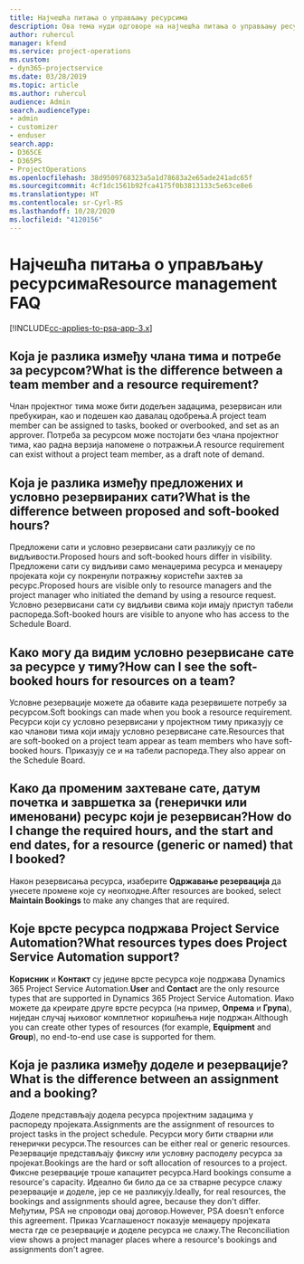 ```yaml
---
title: Најчешћа питања о управљању ресурсима
description: Ова тема нуди одговоре на најчешћа питања о управљању ресурсима.
author: ruhercul
manager: kfend
ms.service: project-operations
ms.custom:
- dyn365-projectservice
ms.date: 03/28/2019
ms.topic: article
ms.author: ruhercul
audience: Admin
search.audienceType:
- admin
- customizer
- enduser
search.app:
- D365CE
- D365PS
- ProjectOperations
ms.openlocfilehash: 38d9509768323a5a1d78683a2e65ade241adc65f
ms.sourcegitcommit: 4cf1dc1561b92fca4175f0b3813133c5e63ce8e6
ms.translationtype: HT
ms.contentlocale: sr-Cyrl-RS
ms.lasthandoff: 10/28/2020
ms.locfileid: "4120156"
---
```

# <a name="resource-management-faq"></a><span data-ttu-id="ebe61-103">Најчешћа питања о управљању ресурсима</span><span class="sxs-lookup"><span data-stu-id="ebe61-103">Resource management FAQ</span></span>

[!INCLUDE[cc-applies-to-psa-app-3.x](../includes/cc-applies-to-psa-app-3x.md)]

## <a name="what-is-the-difference-between-a-team-member-and-a-resource-requirement"></a><span data-ttu-id="ebe61-104">Која је разлика између члана тима и потребе за ресурсом?</span><span class="sxs-lookup"><span data-stu-id="ebe61-104">What is the difference between a team member and a resource requirement?</span></span>

<span data-ttu-id="ebe61-105">Члан пројектног тима може бити додељен задацима, резервисан или пребукиран, као и подешен као давалац одобрења.</span><span class="sxs-lookup"><span data-stu-id="ebe61-105">A project team member can be assigned to tasks, booked or overbooked, and set as an approver.</span></span> <span data-ttu-id="ebe61-106">Потреба за ресурсом може постојати без члана пројектног тима, као радна верзија напомене о потражњи.</span><span class="sxs-lookup"><span data-stu-id="ebe61-106">A resource requirement can exist without a project team member, as a draft note of demand.</span></span> 

## <a name="what-is-the-difference-between-proposed-and-soft-booked-hours"></a><span data-ttu-id="ebe61-107">Која је разлика између предложених и условно резервираних сати?</span><span class="sxs-lookup"><span data-stu-id="ebe61-107">What is the difference between proposed and soft-booked hours?</span></span>

<span data-ttu-id="ebe61-108">Предложени сати и условно резервисани сати разликују се по видљивости.</span><span class="sxs-lookup"><span data-stu-id="ebe61-108">Proposed hours and soft-booked hours differ in visibility.</span></span> <span data-ttu-id="ebe61-109">Предложени сати су видљиви само менаџерима ресурса и менаџеру пројеката који су покренули потражњу користећи захтев за ресурс.</span><span class="sxs-lookup"><span data-stu-id="ebe61-109">Proposed hours are visible only to resource managers and the project manager who initiated the demand by using a resource request.</span></span> <span data-ttu-id="ebe61-110">Условно резервисани сати су видљиви свима који имају приступ табели распореда.</span><span class="sxs-lookup"><span data-stu-id="ebe61-110">Soft-booked hours are visible to anyone who has access to the Schedule Board.</span></span>

## <a name="how-can-i-see-the-soft-booked-hours-for-resources-on-a-team"></a><span data-ttu-id="ebe61-111">Како могу да видим условно резервисане сате за ресурсе у тиму?</span><span class="sxs-lookup"><span data-stu-id="ebe61-111">How can I see the soft-booked hours for resources on a team?</span></span>

<span data-ttu-id="ebe61-112">Условне резервације можете да обавите када резервишете потребу за ресурсом.</span><span class="sxs-lookup"><span data-stu-id="ebe61-112">Soft bookings can made when you book a resource requirement.</span></span> <span data-ttu-id="ebe61-113">Ресурси који су условно резервисани у пројектном тиму приказују се као чланови тима који имају условно резервисане сате.</span><span class="sxs-lookup"><span data-stu-id="ebe61-113">Resources that are soft-booked on a project team appear as team members who have soft-booked hours.</span></span> <span data-ttu-id="ebe61-114">Приказују се и на табели распореда.</span><span class="sxs-lookup"><span data-stu-id="ebe61-114">They also appear on the Schedule Board.</span></span>

## <a name="how-do-i-change-the-required-hours-and-the-start-and-end-dates-for-a-resource-generic-or-named-that-i-booked"></a><span data-ttu-id="ebe61-115">Како да променим захтеване сате, датум почетка и завршетка за (генерички или именовани) ресурс који је резервисан?</span><span class="sxs-lookup"><span data-stu-id="ebe61-115">How do I change the required hours, and the start and end dates, for a resource (generic or named) that I booked?</span></span>

<span data-ttu-id="ebe61-116">Након резервисања ресурса, изаберите **Одржавање резервација** да унесете промене које су неопходне.</span><span class="sxs-lookup"><span data-stu-id="ebe61-116">After resources are booked, select **Maintain Bookings** to make any changes that are required.</span></span>

## <a name="what-resources-types-does-project-service-automation-support"></a><span data-ttu-id="ebe61-117">Које врсте ресурса подржава Project Service Automation?</span><span class="sxs-lookup"><span data-stu-id="ebe61-117">What resources types does Project Service Automation support?</span></span>

<span data-ttu-id="ebe61-118">**Корисник** и **Контакт** су једине врсте ресурса које подржава Dynamics 365 Project Service Automation.</span><span class="sxs-lookup"><span data-stu-id="ebe61-118">**User** and **Contact** are the only resource types that are supported in Dynamics 365 Project Service Automation.</span></span> <span data-ttu-id="ebe61-119">Иако можете да креирате друге врсте ресурса (на пример, **Опрема** и **Група**), ниједан случај њиховог комплетног коришћења није подржан.</span><span class="sxs-lookup"><span data-stu-id="ebe61-119">Although you can create other types of resources (for example, **Equipment** and **Group**), no end-to-end use case is supported for them.</span></span>

## <a name="what-is-the-difference-between-an-assignment-and-a-booking"></a><span data-ttu-id="ebe61-120">Која је разлика између доделе и резервације?</span><span class="sxs-lookup"><span data-stu-id="ebe61-120">What is the difference between an assignment and a booking?</span></span>

<span data-ttu-id="ebe61-121">Доделе представљају додела ресурса пројектним задацима у распореду пројеката.</span><span class="sxs-lookup"><span data-stu-id="ebe61-121">Assignments are the assignment of resources to project tasks in the project schedule.</span></span> <span data-ttu-id="ebe61-122">Ресурси могу бити стварни или генерички ресурси.</span><span class="sxs-lookup"><span data-stu-id="ebe61-122">The resources can be either real or generic resources.</span></span> <span data-ttu-id="ebe61-123">Резервације представљају фиксну или условну расподелу ресурса за пројекат.</span><span class="sxs-lookup"><span data-stu-id="ebe61-123">Bookings are the hard or soft allocation of resources to a project.</span></span> <span data-ttu-id="ebe61-124">Фиксне резервације троше капацитет ресурса.</span><span class="sxs-lookup"><span data-stu-id="ebe61-124">Hard bookings consume a resource's capacity.</span></span> <span data-ttu-id="ebe61-125">Идеално би било да се за стварне ресурсе слажу резервације и доделе, јер се не разликују.</span><span class="sxs-lookup"><span data-stu-id="ebe61-125">Ideally, for real resources, the bookings and assignments should agree, because they don't differ.</span></span> <span data-ttu-id="ebe61-126">Међутим, PSA не спроводи овај договор.</span><span class="sxs-lookup"><span data-stu-id="ebe61-126">However, PSA doesn't enforce this agreement.</span></span> <span data-ttu-id="ebe61-127">Приказ Усаглашеност показује менаџеру пројеката места где се резервације и доделе ресурса не слажу.</span><span class="sxs-lookup"><span data-stu-id="ebe61-127">The Reconciliation view shows a project manager places where a resource's bookings and assignments don't agree.</span></span>

